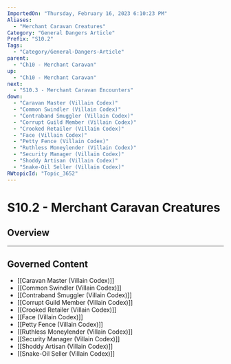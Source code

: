 ```yaml
---
ImportedOn: "Thursday, February 16, 2023 6:10:23 PM"
Aliases:
  - "Merchant Caravan Creatures"
Category: "General Dangers Article"
Prefix: "S10.2"
Tags:
  - "Category/General-Dangers-Article"
parent:
  - "Ch10 - Merchant Caravan"
up:
  - "Ch10 - Merchant Caravan"
next:
  - "S10.3 - Merchant Caravan Encounters"
down:
  - "Caravan Master (Villain Codex)"
  - "Common Swindler (Villain Codex)"
  - "Contraband Smuggler (Villain Codex)"
  - "Corrupt Guild Member (Villain Codex)"
  - "Crooked Retailer (Villain Codex)"
  - "Face (Villain Codex)"
  - "Petty Fence (Villain Codex)"
  - "Ruthless Moneylender (Villain Codex)"
  - "Security Manager (Villain Codex)"
  - "Shoddy Artisan (Villain Codex)"
  - "Snake-Oil Seller (Villain Codex)"
RWtopicId: "Topic_3652"
---
```

# S10.2 - Merchant Caravan Creatures
## Overview
---
## Governed Content
- [[Caravan Master (Villain Codex)]]
- [[Common Swindler (Villain Codex)]]
- [[Contraband Smuggler (Villain Codex)]]
- [[Corrupt Guild Member (Villain Codex)]]
- [[Crooked Retailer (Villain Codex)]]
- [[Face (Villain Codex)]]
- [[Petty Fence (Villain Codex)]]
- [[Ruthless Moneylender (Villain Codex)]]
- [[Security Manager (Villain Codex)]]
- [[Shoddy Artisan (Villain Codex)]]
- [[Snake-Oil Seller (Villain Codex)]]

